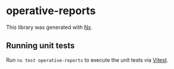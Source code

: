 # operative-reports

This library was generated with [Nx](https://nx.dev).

## Running unit tests

Run `nx test operative-reports` to execute the unit tests via [Vitest](https://vitest.dev/).
